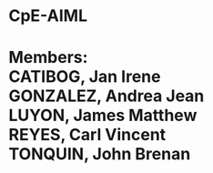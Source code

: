 # CpE-AIML 
# Members: <br> CATIBOG, Jan Irene <br> GONZALEZ, Andrea Jean <br> LUYON, James Matthew <br> REYES, Carl Vincent <br>TONQUIN, John Brenan 

